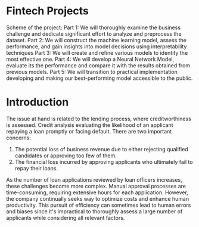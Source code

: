 # Fintech Projects

Scheme of the project: 
Part 1: We will thoroughly examine the business challenge and dedicate significant effort to analyze and preprocess the dataset.
Part 2: We will construct the machine learning model, assess the performance, and gain insights into model decisions using interpretability techniques
Part 3: We will create and refine various models to identify the most effective one.
Part 4: We will develop a Neural Network Model, evaluate its the performance and compare it with the results obtained from previous models.
Part 5: We will transition to practical implementation developing and making our best-performing model accessible to the public.

# Introduction

The issue at hand is related to the lending process, where creditworthiness is assessed. Credit analysis evaluating the likelihood of an applicant repaying a loan promptly or facing default. There are two important concerns:
1. The potential loss of business revenue due to either rejecting qualified candidates or approving too few of them.
2. The financial loss incurred by approving applicants who ultimately fail to repay their loans.

As the number of loan applications reviewed by loan officers increases, these challenges become more complex. Manual approval processes are time-consuming, requiring extensive hours for each application. However, the company continually seeks way to optimize costs and enhance human productivity. This pursuit of efficiency can sometimes lead to human errors and biases since it's impractical to thoroughly assess a large number of applicants while considering all relevant factors.
